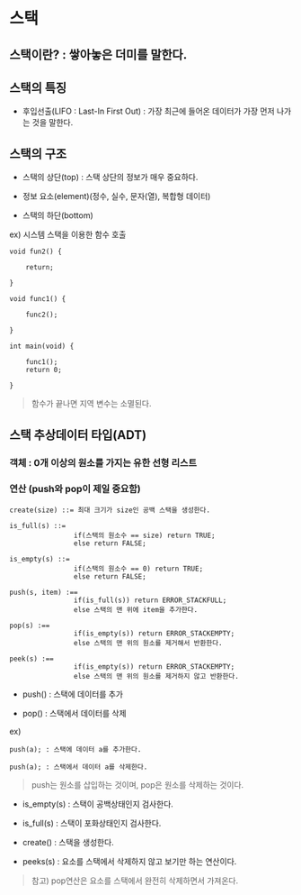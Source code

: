 # 스택

## 스택이란? : 쌓아놓은 더미를 말한다.

## 스택의 특징

- 후입선출(LIFO : Last-In First Out) : 가장 최근에 들어온 데이터가 가장 먼저 나가는 것을 말한다.


## 스택의 구조

- 스택의 상단(top) : 스택 상단의 정보가 매우 중요하다.

- 정보 요소(element)(정수, 실수, 문자(열), 복합형 데이터)

- 스택의 하단(bottom)


ex) 시스템 스택을 이용한 함수 호출

    void fun2() {

        return;

    }

    void func1() {

        func2();

    }

    int main(void) {

        func1();
        return 0;

    }

> 함수가 끝나면 지역 변수는 소멸된다.


## 스택 추상데이터 타입(ADT)

### 객체 : 0개 이상의 원소를 가지는 유한 선형 리스트

### 연산 (push와 pop이 제일 중요함)

    create(size) ::= 최대 크기가 size인 공백 스택을 생성한다.

    is_full(s) ::= 
                    if(스택의 원소수 == size) return TRUE;
                    else return FALSE;

    is_empty(s) ::= 
                    if(스택의 원소수 == 0) return TRUE;
                    else return FALSE;

    push(s, item) :== 
                    if(is_full(s)) return ERROR_STACKFULL;
                    else 스택의 맨 위에 item을 추가한다.

    pop(s) :== 
                    if(is_empty(s)) return ERROR_STACKEMPTY;
                    else 스택의 맨 위의 원소를 제거해서 반환한다.

    peek(s) :==
                    if(is_empty(s)) return ERROR_STACKEMPTY;
                    else 스택의 맨 위의 원소를 제거하지 않고 반환한다. 

- push() : 스택에 데이터를 추가

- pop() : 스택에서 데이터를 삭제

ex)

    push(a); : 스택에 데이터 a를 추가한다.

    push(a); : 스택에서 데이터 a를 삭제한다.

> push는 원소를 삽입하는 것이며, pop은 원소를 삭제하는 것이다.

- is_empty(s) : 스택이 공백상태인지 검사한다.

- is_full(s) : 스택이 포화상태인지 검사한다.

- create() : 스택을 생성한다.

- peeks(s) : 요소를 스택에서 삭제하지 않고 보기만 하는 연산이다.

> 참고) pop연산은 요소를 스택에서 완전히 삭제하면서 가져온다.